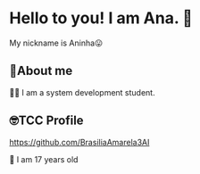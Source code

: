 # Hello to you! I am Ana. 👋
My nickname is Aninha😛

## 🚀About me
👩‍💻 I am a system development student.

## 🤓TCC Profile
https://github.com/BrasiliaAmarela3AI

🤠 I am 17 years old

<!--
## 🔗 Links
[![linkedin](https://img.shields.io/badge/linkedin-0A66C2?style=for-the-badge&logo=linkedin&logoColor=white)](https://www.linkedin.com/)

🧠 Estou aprendendo...
[![React](<[img src="https://commons.wikimedia.org/wiki/File:React-icon.svg]" width="50px">
)]
[![JavaScript](<[img src="https://www.freepnglogos.com/pics/javascript]" width="50px">
)]
[![TypeScript](<[img src="https://www.pngwing.com/en/search?q=typescript]" width="50px">
)]
[![C#](<img src="https://seeklogo.com/vector-logo/363285/c-sharp-c" width="50px">
)]
## 🛠 Habilidades-->
